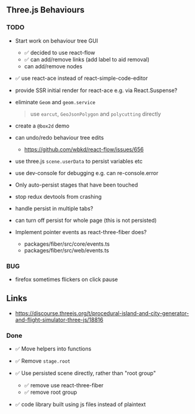 ## Three.js Behaviours

### TODO

- Start work on behaviour tree GUI
  - ✅ decided to use react-flow
  - ✅ can add/remove links (add label to aid removal)
  - can add/remove nodes

- ✅ use react-ace instead of react-simple-code-editor
- provide SSR initial render for react-ace e.g. via React.Suspense?

- eliminate `Geom` and `geom.service`
  > use `earcut`, `GeoJsonPolygon` and `polycutting` directly

- create a `@box2d` demo
- can undo/redo behaviour tree edits
  - https://github.com/wbkd/react-flow/issues/656
- use three.js `scene.userData` to persist variables etc
- use dev-console for debugging e.g. can re-console.error

- Only auto-persist stages that have been touched
- stop redux devtools from crashing
- handle persist in multiple tabs?
- can turn off persist for whole page (this is not persisted)
- Implement pointer events as react-three-fiber does?
  - packages/fiber/src/core/events.ts
  - packages/fiber/src/web/events.ts

### BUG

- firefox sometimes flickers on click pause

## Links

- https://discourse.threejs.org/t/procedural-island-and-city-generator-and-flight-simulator-three-js/18816

### Done

- ✅ Move helpers into functions
- ✅ Remove `stage.root`
- ✅ Use persisted scene directly, rather than "root group"
  - ✅ remove use react-three-fiber
  - ✅ remove root group

- ✅ code library built using js files instead of plaintext
